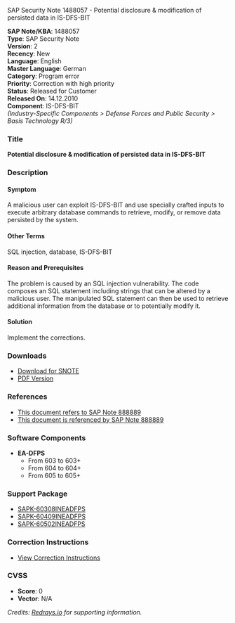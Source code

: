 SAP Security Note 1488057 - Potential disclosure & modification of persisted data in IS-DFS-BIT

**SAP Note/KBA**: 1488057  
**Type**: SAP Security Note  
**Version**: 2  
**Recency**: New  
**Language**: English  
**Master Language**: German  
**Category**: Program error  
**Priority**: Correction with high priority  
**Status**: Released for Customer  
**Released On**: 14.12.2010  
**Component**: IS-DFS-BIT  
*(Industry-Specific Components > Defense Forces and Public Security > Basis Technology R/3)*

### Title
**Potential disclosure & modification of persisted data in IS-DFS-BIT**

### Description

#### Symptom
A malicious user can exploit IS-DFS-BIT and use specially crafted inputs to execute arbitrary database commands to retrieve, modify, or remove data persisted by the system.

#### Other Terms
SQL injection, database, IS-DFS-BIT

#### Reason and Prerequisites
The problem is caused by an SQL injection vulnerability. The code composes an SQL statement including strings that can be altered by a malicious user. The manipulated SQL statement can then be used to retrieve additional information from the database or to potentially modify it.

#### Solution
Implement the corrections.

### Downloads
- [Download for SNOTE](https://notesdownloads.sap.com/note/0040000008806052017)
- [PDF Version](https://userapps.support.sap.com/sap/support/sfm/notes/print/0001488057?language=en-US&token=95DCFFC71078EE2FF2EC390DF1F487F7)

### References
- [This document refers to SAP Note 888889](https://me.sap.com/notes/888889)
- [This document is referenced by SAP Note 888889](https://me.sap.com/notes/888889)

### Software Components
- **EA-DFPS**  
  - From 603 to 603+  
  - From 604 to 604+  
  - From 605 to 605+

### Support Package
- [SAPK-60308INEADFPS](https://me.sap.com/supportpackage/SAPK-60308INEADFPS)
- [SAPK-60409INEADFPS](https://me.sap.com/supportpackage/SAPK-60409INEADFPS)
- [SAPK-60502INEADFPS](https://me.sap.com/supportpackage/SAPK-60502INEADFPS)

### Correction Instructions
- [View Correction Instructions](https://me.sap.com/corrins/0001488057/485)

### CVSS
- **Score**: 0
- **Vector**: N/A

*Credits: [Redrays.io](https://redrays.io) for supporting information.*